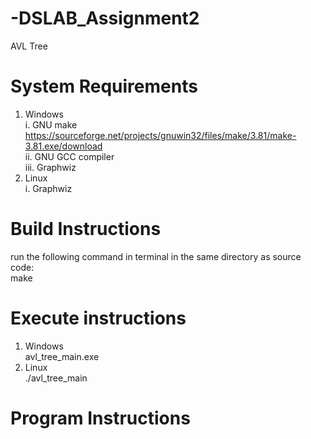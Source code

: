 # -DSLAB_Assignment2
AVL Tree

System Requirements
======================
1. Windows  
	i. GNU make  
	https://sourceforge.net/projects/gnuwin32/files/make/3.81/make-3.81.exe/download  
	ii. GNU GCC compiler  
	iii. Graphwiz  
2. Linux  
	i. Graphwiz  
	
Build Instructions  
==================
run the following command in terminal in the same directory as source code:  
	make  

Execute instructions
====================
1. Windows  
	avl_tree_main.exe  
2. Linux  
	./avl_tree_main  

Program Instructions
====================

